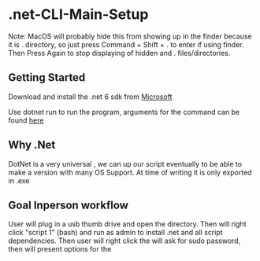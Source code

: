 # .net-CLI-Main-Setup

Note: MacOS will probably hide this from showing up in the finder because it is . directory, so just press Command + Shift + . to enter if using finder. Then Press Again to stop displaying of hidden and . files/directories.

## Getting Started

Download and install the .net 6 sdk from [Microsoft](https://dotnet.microsoft.com/en-us/download/dotnet/6.0)

Use  dotnet run  to run the program, arguments for the command can be found [here](https://dotnet.microsoft.com/en-us/download/dotnet/6.0)

## Why .Net

DotNet is a very universal , we can up our script eventually to be able to make a version with many OS Support. At time of writing it is only exported in .exe

## Goal Inperson workflow

User will plug in a usb thumb drive and open the directory. Then will right click "script 1" (bash) and run as admin to install .net and all script dependencies. Then user will right click the  will ask for sudo password, then will present options for the 